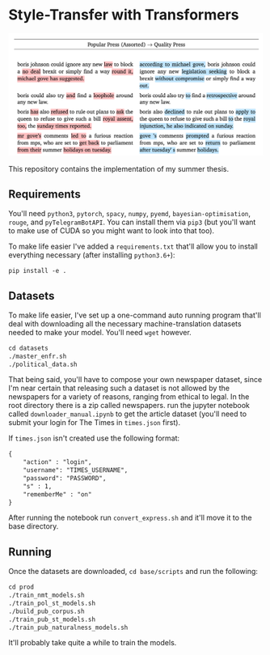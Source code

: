 # Style-Transfer with Transformers

![Style Transfer from Popular Press to Quality](doc/images/preview.png)

This repository contains the implementation of my summer thesis.

## Requirements

You'll need `python3`, `pytorch`, `spacy`, `numpy`, `pyemd`, `bayesian-optimisation`, `rouge`, and `pyTelegramBotAPI`. You can install them via `pip3` (but you'll want to make use of CUDA so you might want to look into that too).

To make life easier I've added a `requirements.txt` that'll allow you to install everything necessary (after installing `python3.6+`):

    pip install -e .

## Datasets

To make life easier, I've set up a one-command auto running program that'll deal with downloading all the necessary machine-translation datasets needed to make your model. You'll need `wget` however.

    cd datasets
    ./master_enfr.sh
    ./political_data.sh

That being said, you'll have to compose your own newspaper dataset, since I'm near certain that releasing such a dataset is not allowed by the newspapers for a variety of reasons, ranging from ethical to legal. In the root directory there is a zip called newspapers. run the jupyter notebook called `downloader_manual.ipynb` to get the article dataset (you'll need to submit your login for The Times in `times.json` first).

If `times.json` isn't created use the following format:

    {
        "action" : "login",
        "username": "TIMES_USERNAME",
        "password": "PASSWORD",
        "s" : 1,
        "rememberMe" : "on"
    }

After running the notebook run `convert_express.sh` and it'll move it to the base directory.

## Running

Once the datasets are downloaded, `cd base/scripts` and run the following:

    cd prod
    ./train_nmt_models.sh
    ./train_pol_st_models.sh
    ./build_pub_corpus.sh
    ./train_pub_st_models.sh
    ./train_pub_naturalness_models.sh

It'll probably take quite a while to train the models.